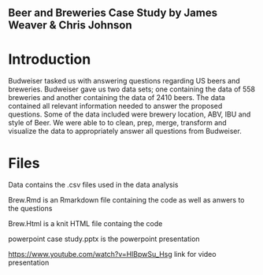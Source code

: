 ## Beer and Breweries Case Study by James Weaver & Chris Johnson

# Introduction

Budweiser tasked us with answering questions regarding US beers and breweries. Budweiser gave us two data sets; one containing the data of 558 breweries and another containing the data of 2410 beers.
The data contained all relevant information needed to answer the proposed questions. Some of the data included were brewery location, ABV, IBU and style of Beer.
We were able to to clean, prep, merge, transform and visualize the data to appropriately answer all questions from Budweiser.

# Files
Data contains the .csv files used in the data analysis

Brew.Rmd is an Rmarkdown file containing the code as well as anwers to the questions

Brew.Html is a knit HTML file containg the code

powerpoint case study.pptx is the powerpoint presentation

https://www.youtube.com/watch?v=HlBpwSu_Hsg link for video presentation
